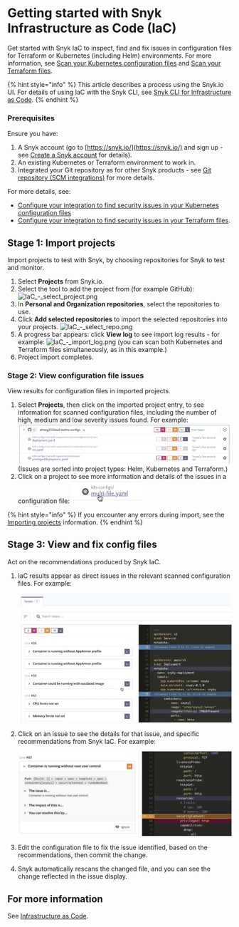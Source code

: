 # Getting started with Snyk Infrastructure as Code \(IaC\)

Get started with Snyk IaC to inspect, find and fix issues in configuration files for Terraform or Kubernetes \(including Helm\) environments. For more information, see [Scan your Kubernetes configuration files](https://support.snyk.io/hc/en-us/sections/360001881957-Scan-your-Kubernetes-configuration-files) and [Scan your Terraform files](https://support.snyk.io/hc/en-us/sections/360003156537-Scan-your-Terraform-files).

{% hint style="info" %}
This article describes a process using the Snyk.io UI. For details of using IaC with the Snyk CLI, see [Snyk CLI for Infrastructure as Code](../../snyk-infrastructure-as-code/snyk-cli-for-infrastructure-as-code/).
{% endhint %}

### **Prerequisites**

Ensure you have:

1. A Snyk account \(go to [https://snyk.io/](https://snyk.io/) and sign up - see [Create a Snyk account](https://support.snyk.io/hc/en-us/articles/360017098237-Create-a-Snyk-account) for details\).
2. An existing Kubernetes or Terraform environment to work in.
3. Integrated your Git repository as for other Snyk products - see [Git repository \(SCM integrations\)](https://support.snyk.io/hc/en-us/sections/360001138098-Git-repository-SCM-integrations) for more details.

For more details, see:

* [Configure your integration to find security issues in your Kubernetes configuration files](https://support.snyk.io/hc/en-us/articles/360006402818-Configure-your-integration-to-find-security-issues-in-your-Kubernetes-configuration-files)
* [Configure your integration to find security issues in your Terraform files](https://support.snyk.io/hc/en-us/articles/360011018938-Configure-your-integration-to-find-security-issues-in-your-Terraform-files).

## Stage 1: Import projects

Import projects to test with Snyk, by choosing repositories for Snyk to test and monitor.

1. Select **Projects** from Snyk.io.
2. Select the tool to add the project from \(for example GitHub\): ![IaC\_-\_select\_project.png](https://support.snyk.io/hc/article_attachments/360012552918/IaC_-_select_project.png)
3. In **Personal and Organization repositories**, select the repositories to use.
4. Click **Add selected repositories** to import the selected repositories into your projects. ![IaC\_-\_select\_repo.png](https://support.snyk.io/hc/article_attachments/360012553018/IaC_-_select_repo.png)
5. A progress bar appears: click **View log** to see import log results - for example: ![IaC\_-\_import\_log.png](https://support.snyk.io/hc/article_attachments/360012553078/IaC_-_import_log.png) \(you can scan both Kubernetes and Terraform files simultaneously, as in this example.\)
6. Project import completes.

### Stage 2: View configuration file issues

View results for configuration files in imported projects.

1. Select **Projects**, then click on the imported project entry, to see information for scanned configuration files, including the number of high, medium and low severity issues found. For example:  ![IaC\_-\_issues\_list.png](../../.gitbook/assets/iac_-_issues_list.png)  \(Issues are sorted into project types: Helm, Kubernetes and Terraform.\)
2. Click on a project to see more information and details of the issues in a configuration file:  ![IaC\_-\_select\_config\_file.png](../../.gitbook/assets/iac_-_select_config_file.png)

{% hint style="info" %}
If you encounter any errors during import, see the [Importing projects](https://support.snyk.io/hc/en-us/sections/360000923478-Importing-projects) information.
{% endhint %}

## Stage 3: View and fix config files

Act on the recommendations produced by Snyk IaC.

1. IaC results appear as direct issues in the relevant scanned configuration files. For example:

   ![IaC\_-\_issue\_details.png](../../.gitbook/assets/iac_-_issue_details.png)

2. Click on an issue to see the details for that issue, and specific recommendations from Snyk IaC. For example:

   ![IaC\_-\_corrected.png](../../.gitbook/assets/iac_-_corrected.png)

3. Edit the configuration file to fix the issue identified, based on the recommendations, then commit the change.
4. Snyk automatically rescans the changed file, and you can see the change reflected in the issue display.

## For more information

See [Infrastructure as Code](https://docs.snyk.io/snyk-infrastructure-as-code).

